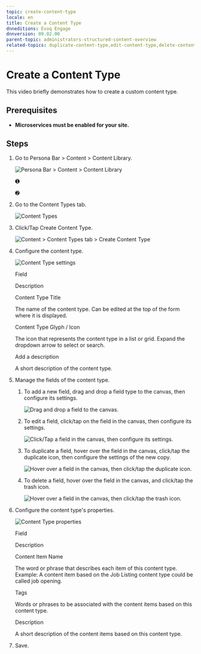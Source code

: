 ```yaml
---
topic: create-content-type
locale: en
title: Create a Content Type
dnneditions: Evoq Engage
dnnversion: 09.02.00
parent-topic: administrators-structured-content-overview
related-topics: duplicate-content-type,edit-content-type,delete-content-type,content-fields-versus-form-fields
---
```


# Create a Content Type

This video briefly demonstrates how to create a custom content type.

  

## Prerequisites

*   **Microservices must be enabled for your site.**

## Steps

1.  Go to Persona Bar \> Content \> Content Library.
    
    ![Persona Bar > Content > Content Library](img/scr-pbar-host-Content-E91.png)
    
    ➊
    
    ➋
    
2.  Go to the Content Types tab.
    
    ![Content Types](img/scr-pbtabs-all-Content-ContentLibrary-ContentTypes-E91.png)
    
3.  Click/Tap Create Content Type.
    
      
    
    ![Content > Content Types tab > Create Content Type](img/scr-pbtabs-all-Content-ContentLibrary-ContentTypes-CreateContentTypeButton-E91.png)
    
      
    
4.  Configure the content type.
    
      
    
    ![Content Type settings](img/scr-ContentTypes-Settings.png)
    
      
    
    Field
    
    Description
    
    Content Type Title
    
    The name of the content type. Can be edited at the top of the form where it is displayed.
    
    Content Type Glyph / Icon
    
    The icon that represents the content type in a list or grid. Expand the dropdown arrow to select or search.
    
    Add a description
    
    A short description of the content type.
    
5.  Manage the fields of the content type.
    1.  To add a new field, drag and drop a field type to the canvas, then configure its settings.
        
          
        
        ![Drag and drop a field to the canvas.](img/scr-ContentField-Add.png)
        
          
        
    2.  To edit a field, click/tap on the field in the canvas, then configure its settings.
        
          
        
        ![Click/Tap a field in the canvas, then configure its settings.](img/scr-ContentField-Edit.png)
        
          
        
    3.  To duplicate a field, hover over the field in the canvas, click/tap the duplicate icon, then configure the settings of the new copy.
        
          
        
        ![Hover over a field in the canvas, then click/tap the duplicate icon.](img/scr-ContentField-Hover-Dup.png)
        
          
        
    4.  To delete a field, hover over the field in the canvas, and click/tap the trash icon.
        
          
        
        ![Hover over a field in the canvas, then click/tap the trash icon.](img/scr-ContentField-Hover-Del.png)
        
          
        
6.  Configure the content type's properties.
    
      
    
    ![Content Type properties](img/scr-ContentTypes-Properties.png)
    
      
    
    Field
    
    Description
    
    Content Item Name
    
    The word or phrase that describes each item of this content type. Example: A content item based on the Job Listing content type could be called job opening.
    
    Tags
    
    Words or phrases to be associated with the content items based on this content type.
    
    Description
    
    A short description of the content items based on this content type.
    
7.  Save.